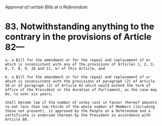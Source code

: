 *Approval of certain Bills at a Referendum.*

# 83. Notwithstanding anything to the contrary in the pro­visions of Article 82—

    a. a Bill for the amendment or for the repeal and replacement of or which is inconsistent with any of the provisions of Articles 1, 2, 3, 6, 7, 8, 9, 10 and 11, or of this Article, and

    b. a Bill for the amendment or for the repeal and replacement of or which is inconsistent with the provisions of paragraph (2) of Article 30 or of paragraph (2) of Article 62 which would extend the term of office of the President or the duration of Parliament, as the case may be, to over six years,

    shall become law if the number of votes cast in favour thereof amounts to not less than two-thirds of the whole number of Members (including those not present), is approved by the People at a Referendum and a certificate is endorsed thereon by the President in accordance with Article 80.